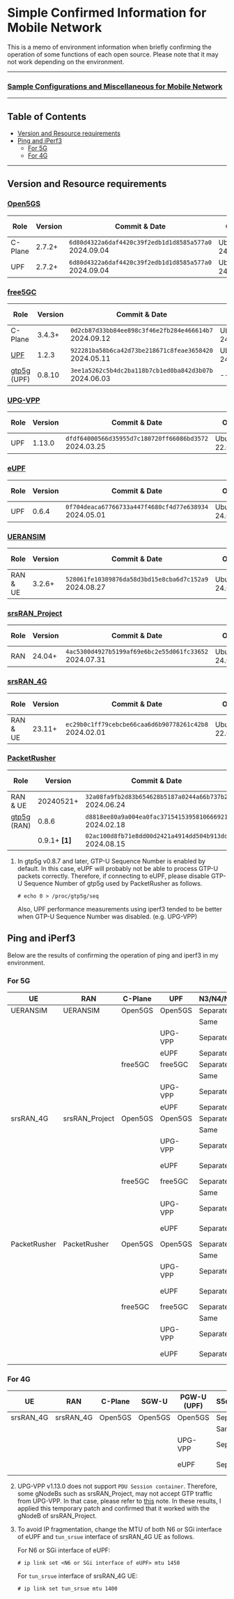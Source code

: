 # Simple Confirmed Information for Mobile Network

This is a memo of environment information when briefly confirming the operation of some functions of each open source. Please note that it may not work depending on the environment.

---

### [Sample Configurations and Miscellaneous for Mobile Network](https://github.com/s5uishida/sample_config_misc_for_mobile_network)

---

<a id="toc"></a>

## Table of Contents

- [Version and Resource requirements](#version_resource)
- [Ping and iPerf3](#ping_iperf3)
  - [For 5G](#5g)
  - [For 4G](#4g)

---
<a id="version_resource"></a>

## Version and Resource requirements

### [Open5GS](https://github.com/open5gs/open5gs)

| Role | Version | Commit & Date | OS | CPU<br>(Min) | Mem<br>(Min) | HDD<br>(Min) |
| --- | --- | --- | --- | --- | --- | --- |
| C-Plane | 2.7.2+ | `6d80d4322a6daf4420c39f2edb1d1d8585a577a0`<br>2024.09.04 | Ubuntu<br>24.04 | 1 | 2GB | 20GB |
| UPF | 2.7.2+ | `6d80d4322a6daf4420c39f2edb1d1d8585a577a0`<br>2024.09.04 | Ubuntu<br>24.04 | 1 | 1GB | 20GB |

### [free5GC](https://github.com/free5gc/free5gc)

| Role | Version | Commit & Date | OS | CPU<br>(Min) | Mem<br>(Min) | HDD<br>(Min) |
| --- | --- | --- | --- | --- | --- | --- |
| C-Plane | 3.4.3+ | `0d2cb87d33bb84ee898c3f46e2fb284e466614b7`<br>2024.09.12 | Ubuntu<br>24.04 | 1 | 2GB | 20GB |
| [UPF](https://github.com/free5gc/go-upf) | 1.2.3 | `922281ba58b6ca42d73be218671c8feae3658420`<br>2024.05.11 | Ubuntu<br>24.04 | 1 | 1GB | 10GB |
| [gtp5g](https://github.com/free5gc/gtp5g)<br>(UPF) | 0.8.10 | `3ee1a5262c5b4dc2ba118b7cb1ed0ba842d3b07b`<br>2024.06.03 | -- | -- | -- | -- |

### [UPG-VPP](https://github.com/travelping/upg-vpp)

| Role | Version | Commit & Date | OS | CPU<br>(Min) | Mem<br>(Min) | HDD<br>(Min) |
| --- | --- | --- | --- | --- | --- | --- |
| UPF | 1.13.0 | `dfdf64000566d35955d7c180720ff66086bd3572`<br>2024.03.25 | Ubuntu<br>22.04 | 2 | 8GB | 20GB |

### [eUPF](https://github.com/edgecomllc/eupf)

| Role | Version | Commit & Date | OS | CPU<br>(Min) | Mem<br>(Min) | HDD<br>(Min) |
| --- | --- | --- | --- | --- | --- | --- |
| UPF | 0.6.4 | `0f704deaca67766733a447f4680cf4d77e638934`<br>2024.05.01 | Ubuntu<br>24.04 | 1 | 2GB | 20GB |

### [UERANSIM](https://github.com/aligungr/UERANSIM)

| Role | Version | Commit & Date | OS | CPU<br>(Min) | Mem<br>(Min) | HDD<br>(Min) |
| --- | --- | --- | --- | --- | --- | --- |
| RAN & UE | 3.2.6+ | `528061fe10389876da58d3bd15e8cba6d7c152a9`<br>2024.08.27 | Ubuntu<br>24.04 | 1 | 1GB | 10GB |

### [srsRAN_Project](https://github.com/srsran/srsRAN_Project)

| Role | Version | Commit & Date | OS | CPU<br>(Min) | Mem<br>(Min) | HDD<br>(Min) |
| --- | --- | --- | --- | --- | --- | --- |
| RAN | 24.04+ | `4ac5300d4927b5199af69e6bc2e55d061fc33652`<br>2024.07.31 | Ubuntu<br>24.04 | 2 | 4GB | 10GB |

### [srsRAN_4G](https://github.com/srsran/srsRAN_4G)

| Role | Version | Commit & Date | OS | CPU<br>(Min) | Mem<br>(Min) | HDD<br>(Min) |
| --- | --- | --- | --- | --- | --- | --- |
| RAN & UE | 23.11+ | `ec29b0c1ff79cebcbe66caa6d6b90778261c42b8`<br>2024.02.01 | Ubuntu<br>22.04 | 1 | 2GB | 10GB |

### [PacketRusher](https://github.com/HewlettPackard/PacketRusher)

| Role | Version | Commit & Date | OS | CPU<br>(Min) | Mem<br>(Min) | HDD<br>(Min) |
| --- | --- | --- | --- | --- | --- | --- |
| RAN & UE | 20240521+ | `32a08fa9fb2d83b654628b5187a0244a66b737b2`<br>2024.06.24 | Ubuntu<br>24.04 | 1 | 1GB | 10GB |
| [gtp5g](https://github.com/free5gc/gtp5g)<br>(RAN) | 0.8.6 | `d8818ee80a9a004ea0fac3715415395810666921`<br>2024.02.18 | -- | -- | -- | -- |
|| 0.9.1+ **[1]** | `02ac100d8fb71e8dd00d2421a4914dd504b913dd`<br>2024.08.15 | -- | -- | -- | -- |

1. In gtp5g v0.8.7 and later, GTP-U Sequence Number is enabled by default. In this case, eUPF will probably not be able to process GTP-U packets correctly. Therefore, if connecting to eUPF, please disable GTP-U Sequence Number of gtp5g used by PacketRusher as follows.
   
   ```
   # echo 0 > /proc/gtp5g/seq
   ```
   Also, UPF performance measurements using iperf3 tended to be better when GTP-U Sequence Number was disabled. (e.g. UPG-VPP)

<a id="ping_iperf3"></a>

## Ping and iPerf3

Below are the results of confirming the operation of ping and iperf3 in my environment.

<a id="5g"></a>

### For 5G

| UE | RAN | C-Plane | UPF | N3/N4/N6 | Ping | iPerf3 |
| --- | --- | --- | --- | --- | --- | --- |
| UERANSIM | UERANSIM | Open5GS | Open5GS | Separate | OK | OK |
| | | | | Same | OK | OK |
| | | | UPG-VPP | Separate | OK | OK |
| | | | eUPF | Separate | OK | OK |
| | | free5GC | free5GC | Separate | OK | OK |
| | | | | Same | OK | OK |
| | | | UPG-VPP | Separate | OK | OK |
| | | | eUPF | Separate | OK | OK |
| srsRAN_4G | srsRAN_Project | Open5GS | Open5GS | Separate | OK | OK |
| | | | | Same | OK | OK |
| | | | UPG-VPP | Separate | OK **[2]** | OK **[2]** |
| | | | eUPF | Separate | OK | OK **[3]** |
| | | free5GC | free5GC | Separate | OK | OK |
| | | | | Same | OK | OK |
| | | | UPG-VPP | Separate | OK **[2]** | OK **[2]** |
| | | | eUPF | Separate | OK | OK **[3]** |
| PacketRusher | PacketRusher | Open5GS | Open5GS | Separate | OK | OK |
| | | | | Same | OK | OK |
| | | | UPG-VPP | Separate | OK | OK |
| | | | eUPF | Separate | OK **[1]** | OK **[1]** |
| | | free5GC | free5GC | Separate | OK | OK |
| | | | | Same | OK | OK |
| | | | UPG-VPP | Separate | OK | OK |
| | | | eUPF | Separate | OK **[1]** | OK **[1]** |

<a id="4g"></a>

### For 4G

| UE | RAN | C-Plane | SGW-U | PGW-U (UPF) | S5u/Sxb/SGi | Ping | iPerf3 |
| --- | --- | --- | --- | --- | --- | --- | --- |
| srsRAN_4G | srsRAN_4G | Open5GS | Open5GS | Open5GS | Separate | OK | OK |
| | | | | | Same | OK | OK |
| | | | | UPG-VPP | Separate | OK | OK |
| | | | | eUPF | Separate | OK | OK **[3]** |

2. UPG-VPP v1.13.0 does not support `PDU Session container`. Therefore, some gNodeBs such as srsRAN_Project, may not accept GTP traffic from UPG-VPP. In that case, please refer to [this](https://github.com/s5uishida/install_vpp_upf_dpdk/tree/main#build-upg-vpp-v1130) note. In these results, I applied this temporary patch and confirmed that it worked with the gNodeB of srsRAN_Project.
3. To avoid IP fragmentation, change the MTU of both N6 or SGi interface of eUPF and `tun_srsue` interface of srsRAN_4G UE as follows.
   
   For N6 or SGi interface of eUPF:
   ```
   # ip link set <N6 or SGi interface of eUPF> mtu 1450
   ```
   For `tun_srsue` interface of srsRAN_4G UE:
   ```
   # ip link set tun_srsue mtu 1400
   ```
